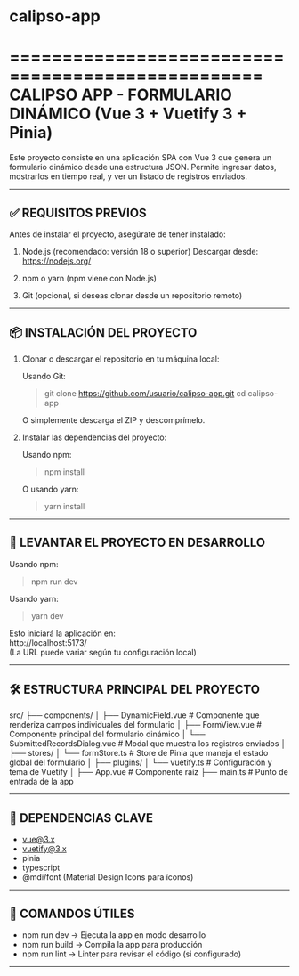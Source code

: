 # calipso-app

==================================================
 CALIPSO APP - FORMULARIO DINÁMICO (Vue 3 + Vuetify 3 + Pinia)
==================================================

Este proyecto consiste en una aplicación SPA con Vue 3 que genera un formulario dinámico desde una estructura JSON. 
Permite ingresar datos, mostrarlos en tiempo real, y ver un listado de registros enviados.

----------------------------------------
✅ REQUISITOS PREVIOS
----------------------------------------
Antes de instalar el proyecto, asegúrate de tener instalado:

1. Node.js (recomendado: versión 18 o superior)
   Descargar desde: https://nodejs.org/

2. npm o yarn (npm viene con Node.js)

3. Git (opcional, si deseas clonar desde un repositorio remoto)

----------------------------------------
📦 INSTALACIÓN DEL PROYECTO
----------------------------------------

1. Clonar o descargar el repositorio en tu máquina local:

   Usando Git:
   > git clone https://github.com/usuario/calipso-app.git
   > cd calipso-app

   O simplemente descarga el ZIP y descomprímelo.

2. Instalar las dependencias del proyecto:

   Usando npm:
   > npm install

   O usando yarn:
   > yarn install

----------------------------------------
🚀 LEVANTAR EL PROYECTO EN DESARROLLO
----------------------------------------

Usando npm:
> npm run dev

Usando yarn:
> yarn dev

Esto iniciará la aplicación en:  
http://localhost:5173/  
(La URL puede variar según tu configuración local)

----------------------------------------
🛠 ESTRUCTURA PRINCIPAL DEL PROYECTO
----------------------------------------

src/
├── components/
│   ├── DynamicField.vue          # Componente que renderiza campos individuales del formulario
│   ├── FormView.vue              # Componente principal del formulario dinámico
│   └── SubmittedRecordsDialog.vue # Modal que muestra los registros enviados
│
├── stores/
│   └── formStore.ts              # Store de Pinia que maneja el estado global del formulario
│
├── plugins/
│   └── vuetify.ts                # Configuración y tema de Vuetify
│
├── App.vue                       # Componente raíz
├── main.ts                       # Punto de entrada de la app

----------------------------------------
🧩 DEPENDENCIAS CLAVE
----------------------------------------

- vue@3.x
- vuetify@3.x
- pinia
- typescript
- @mdi/font (Material Design Icons para íconos)



----------------------------------------
📌 COMANDOS ÚTILES
----------------------------------------

- npm run dev       → Ejecuta la app en modo desarrollo
- npm run build     → Compila la app para producción
- npm run lint      → Linter para revisar el código (si configurado)

----------------------------------------
